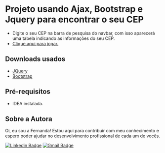 # Projeto usando Ajax, Bootstrap e Jquery para encontrar o seu CEP
- Digite o seu CEP na barra de pesquisa do navbar, com isso aparecerá uma tabela indicando as informações do seu CEP.
- <a href="https://fernandamakihirose.github.io/ajax-jquery-bootstrap/" target="_blank">Clique aqui para jogar.</a>

## Downloads usados
- <a href="https://jquery.com/download/" target="_blank">JQuery</a>
- <a href="https://getbootstrap.com/docs/5.0/getting-started/download/" target="_blank">Bootstrap</a>

## Pré-requisitos
- IDEA instalada.

## Sobre a Autora
Oi, eu sou a Fernanda! Estou aqui para contribuir com meu conhecimento e espero poder ajudar no desenvolvimento profissional de cada um de vocês.

[![Linkedin Badge](https://img.shields.io/badge/-Fernanda_Maki_Hirose-blue?style=flat-square&logo=Linkedin&logoColor=white&link=https://www.linkedin.com/in/fernanda-maki-hirose-801117208/)](https://www.linkedin.com/in/fernanda-maki-hirose-801117208/)  [![Gmail Badge](https://img.shields.io/badge/-femahi2020@gmail.com-c14438?style=flat-square&logo=Gmail&logoColor=white&link=mailto:femahi2020@gmail.com)](mailto:femahi2020@gmail.com)

